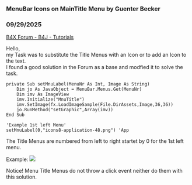 ### MenuBar Icons on MainTitle Menu by Guenter Becker
### 09/29/2025
[B4X Forum - B4J - Tutorials](https://www.b4x.com/android/forum/threads/168841/)

Hello,  
my Task was to substitute the Title Menus with an Icon or to add an Icon to the text.  
I found a good solution in the Forum as a base and modfied it to solve the task.  
  

```B4X
private Sub setMnuLabel(MenuNr As Int, Image As String)  
    Dim jo As JavaObject = MenuBar.Menus.Get(MenuNr)  
    Dim imv As ImageView  
    imv.Initialize("MnuTitle")  
    imv.SetImage(fx.LoadImageSample(File.DirAssets,Image,36,36))  
    jo.RunMethod("setGraphic",Array(imv))  
End Sub
```

  
  

```B4X
'Example 1st left Menu'  
setMnuLabel(0,"icons8-application-48.png") 'App
```

  
  
The Title Menus are numbered from left to right startet by 0 for the 1st left menu.  
  
Example: ![](https://www.b4x.com/android/forum/attachments/167420)  
  
Notice! Menu Title Menus do not throw a click event neither do them with this solution.